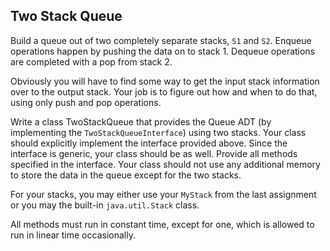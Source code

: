 ## Two Stack Queue 

Build a queue out of two completely separate stacks, `S1` and `S2`. Enqueue operations happen by pushing the data on to stack 1.
Dequeue operations are completed with a pop from stack 2.  

Obviously you will have to find some way to get the input stack information over to the output stack.  Your job is to figure out how and when to do that, using only push and pop operations.

Write a class TwoStackQueue that provides the Queue ADT (by implementing the `TwoStackQueueInterface`) using two stacks. Your class should explicitly implement the interface provided above.  Since the interface is generic, your class should be as well. Provide all methods specified in the interface. Your class should not use any additional memory to store the data in the queue except for the two stacks. 

For your stacks, you may either use your `MyStack` from the last assignment or you may the built-in `java.util.Stack` class.

All methods must run in constant time, except for one, which is allowed to run in linear time occasionally.
